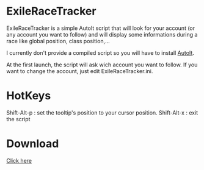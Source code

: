 ExileRaceTracker
================

ExileRaceTracker is a simple AutoIt script that will look for your account (or any account you want to follow) and will display some informations during a race like global position, class position,...

I currently don't provide a compiled script so you will have to install [AutoIt](http://www.autoitscript.com/site/autoit/downloads/).

At the first launch, the script will ask wich account you want to follow. If you want to change the account, just edit ExileRaceTracker.ini.

HotKeys
=======
Shift-Alt-p : set the tooltip's position to your cursor position.
Shift-Alt-x : exit the script

Download
========
[Click here](https://github.com/jlauwers/ExileRaceTracker/raw/master/ExileRaceTracker.zip)
